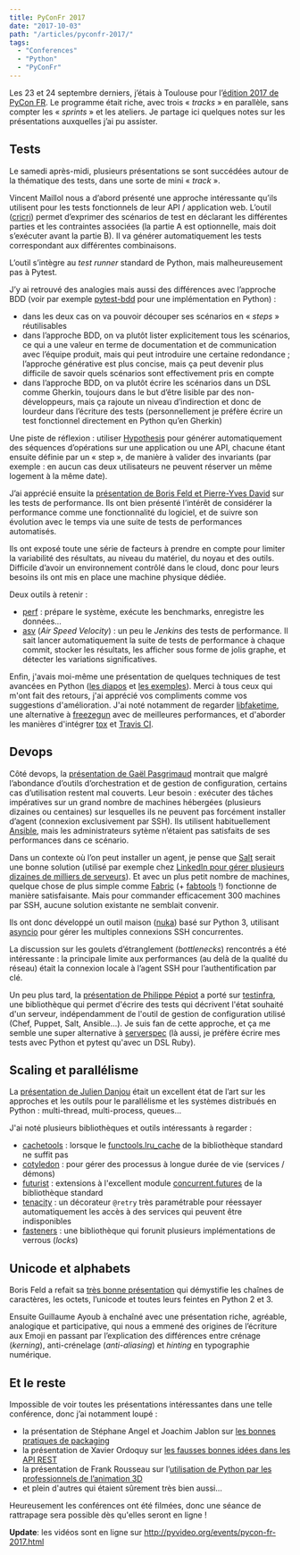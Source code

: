 ```yaml
---
title: PyConFr 2017
date: "2017-10-03"
path: "/articles/pyconfr-2017/"
tags:
  - "Conferences"
  - "Python"
  - "PyConFr"
---
```


Les 23 et 24 septembre derniers, j’étais à Toulouse pour l’[édition 2017 de PyCon FR](https://www.pycon.fr/2017/). Le programme était riche, avec trois « *tracks* » en parallèle, sans compter les « *sprints* » et les ateliers. Je partage ici quelques notes sur les présentations auxquelles j’ai pu assister.

## Tests
Le samedi après-midi, plusieurs présentations se sont succédées autour de la thématique des tests, dans une sorte de mini « *track* ».

Vincent Maillol nous a d’abord présenté une approche intéressante qu’ils utilisent pour les tests fonctionnels de leur API / application web. L’outil ([cricri](https://pypi.python.org/pypi/cricri/)) permet d’exprimer des scénarios de test en déclarant les différentes parties et les contraintes associées (la partie A est optionnelle, mais doit s’exécuter avant la partie B). Il va générer automatiquement les tests correspondant aux différentes combinaisons.

L’outil s’intègre au *test runner* standard de Python, mais malheureusement pas à Pytest.

J’y ai retrouvé des analogies mais aussi des différences avec l’approche BDD (voir par exemple [pytest-bdd](https://fr.wikipedia.org/wiki/Behavior-driven_development) pour une implémentation en Python) :

- dans les deux cas on va pouvoir découper ses scénarios en « *steps* » réutilisables
- dans l’approche BDD, on va plutôt lister explicitement tous les scénarios, ce qui a une valeur en terme de documentation et de communication avec l’équipe produit, mais qui peut introduire une certaine redondance ; l’approche générative est plus concise, mais ça peut devenir plus difficile de savoir quels scénarios sont effectivement pris en compte
- dans l’approche BDD, on va plutôt écrire les scénarios dans un DSL comme Gherkin, toujours dans le but d’être lisible par des non-développeurs, mais ça rajoute un niveau d’indirection et donc de lourdeur dans l’écriture des tests (personnellement je préfère écrire un test fonctionnel directement en Python qu’en Gherkin)

Une piste de réflexion : utiliser [Hypothesis](http://hypothesis.readthedocs.io) pour générer automatiquement des séquences d’opérations sur une application ou une API, chacune étant ensuite définie par un « step », de manière à valider des invariants (par exemple : en aucun cas deux utilisateurs ne peuvent réserver un même logement à la même date).

J’ai apprécié ensuite la [présentation de Boris Feld et Pierre-Yves David](https://octobus.net/presentations/perf_test.html) sur les tests de performance. Ils ont bien présenté l’intérêt de considérer la performance comme une fonctionnalité du logiciel, et de suivre son évolution avec le temps via une suite de tests de performances automatisés.

Ils ont exposé toute une série de facteurs à prendre en compte pour limiter la variabilité des résultats, au niveau du matériel, du noyau et des outils. Difficile d’avoir un environnement contrôlé dans le cloud, donc pour leurs besoins ils ont mis en place une machine physique dédiée.

Deux outils à retenir :

- [perf](https://perf.readthedocs.io/) : prépare le système, exécute les benchmarks, enregistre les données…
- [asv](https://asv.readthedocs.io/) (*Air Speed Velocity*) : un peu le *Jenkins* des tests de performance. Il sait lancer automatiquement la suite de tests de performance à chaque commit, stocker les résultats, les afficher sous forme de jolis graphe, et détecter les variations significatives.

Enfin, j'avais moi-même une présentation de quelques techniques de test avancées en Python ([les diapos](https://speakerdeck.com/ronnix/techniques-de-test-avancees-en-python) et [les exemples](https://github.com/ronnix/pyconfr2017)).  Merci à tous ceux qui m'ont fait des retours, j'ai apprécié vos compliments comme vos suggestions d'amélioration. J'ai noté notamment de regarder [libfaketime](https://pypi.python.org/pypi/libfaketime), une alternative à [freezegun](https://pypi.python.org/pypi/freezegun) avec de meilleures performances, et d'aborder les manières d'intégrer [tox](https://tox.readthedocs.io) et [Travis CI](https://travis-ci.org).

## Devops
Côté devops, la [présentation de Gaël Pasgrimaud](https://gawel.github.io/nuka_pycon_fr/) montrait que malgré l’abondance d’outils d’orchestration et de gestion de configuration, certains cas d’utilisation restent mal couverts. Leur besoin : exécuter des tâches impératives sur un grand nombre de machines hébergées (plusieurs dizaines ou centaines) sur lesquelles ils ne peuvent pas forcément installer d’agent (connexion exclusivement par SSH). Ils utilisent habituellement [Ansible](https://www.ansible.com), mais les administrateurs sytème n’étaient pas satisfaits de ses performances dans ce scénario.

Dans un contexte où l’on peut installer un agent, je pense que [Salt](https://saltstack.com) serait une bonne solution (utilisé par exemple chez [LinkedIn pour gérer plusieurs dizaines de milliers de serveurs](https://www.slideshare.net/mobile/ThomasJackson4/salt-stack-at-web-scale-better-stronger-faster)). Et avec un plus petit nombre de machines, quelque chose de plus simple comme [Fabric](http://www.fabfile.org) (+ [fabtools](https://pypi.python.org/pypi/fabtools) !) fonctionne de manière satisfaisante. Mais pour commander efficacement 300 machines par SSH, aucune solution existante ne semblait convenir.

Ils ont donc développé un outil maison ([nuka](https://github.com/bearstech/nuka)) basé sur Python 3, utilisant [asyncio](https://docs.python.org/3/library/asyncio.html) pour gérer les multiples connexions SSH concurrentes.

La discussion sur les goulets d’étranglement (*bottlenecks*) rencontrés a été intéressante : la principale limite aux performances (au delà de la qualité du réseau) était la connexion locale à l’agent SSH pour l’authentification par clé.

Un peu plus tard, la [présentation de Philippe Pépiot](https://philpep.org/dl/testinfra_pyconfr_2017.pdf) a porté sur [testinfra](https://pypi.python.org/pypi/testinfra), une bibliothèque qui permet d'écrire des tests qui décrivent l'état souhaité d'un serveur, indépendamment de l'outil de gestion de configuration utilisé (Chef, Puppet, Salt, Ansible…). Je suis fan de cette approche, et ça me semble une super alternative à [serverspec](http://serverspec.org) (là aussi, je préfère écrire mes tests avec Python et pytest qu'avec un DSL Ruby).

## Scaling et parallélisme
La [présentation de Julien Danjou](https://julien.danjou.info/talks/scalable-and-distributed-applications-in-python-pyconfr-2017.pdf) était un excellent état de l’art sur les approches et les outils pour le parallélisme et les systèmes distribués en Python : multi-thread, multi-process, queues…

J'ai noté plusieurs bibliothèques et outils intéressants à regarder :

- [cachetools](https://pypi.python.org/pypi/cachetools) : lorsque le [functools.lru_cache](https://docs.python.org/3/library/functools.html#functools.lru_cache) de la bibliothèque standard ne suffit pas
- [cotyledon](https://pypi.python.org/pypi/cotyledon) : pour gérer des processus à longue durée de vie (services / démons)
- [futurist](https://pypi.python.org/pypi/futurist) : extensions à l'excellent module [concurrent.futures](https://docs.python.org/3/library/concurrent.futures.html) de la bibliothèque standard
- [tenacity](https://pypi.python.org/pypi/tenacity) : un décorateur `@retry` très paramétrable pour réessayer automatiquement les accès à des services qui peuvent être indisponibles
- [fasteners](https://pypi.python.org/pypi/fasteners) : une bibliothèque qui forunit plusieurs implémentations de verrous (*locks*)

## Unicode et alphabets
Boris Feld a refait sa [très bonne présentation](https://lothiraldan-pyconfr-2017-unicode.netlify.com/) qui démystifie les chaînes de caractères, les octets, l’unicode et toutes leurs feintes en Python 2 et 3.

Ensuite Guillaume Ayoub à enchaîné avec une présentation riche, agréable, analogique et participative, qui nous a emmené des origines de l’écriture aux Emoji en passant par l’explication des différences entre crénage (*kerning*), anti-crénelage (*anti-aliasing*) et *hinting* en typographie numérique.

## Et le reste
Impossible de voir toutes les présentations intéressantes dans une telle conférence, donc j’ai notamment loupé :

- la présentation de Stéphane Angel et Joachim Jablon sur [les bonnes pratiques de packaging](https://twidi.github.io/python-packaging-talk/fr)
- la présentation de Xavier Ordoquy sur [les fausses bonnes idées dans les API REST](https://speakerdeck.com/xordoquy/mauvaises-bonnes-idees-pour-rest)
- la présentation de Frank Rousseau sur l’[utilisation de Python par les professionnels de l’animation 3D](https://twitter.com/gelnior/status/911940961256820736)
- et plein d'autres qui étaient sûrement très bien aussi…

Heureusement les conférences ont été filmées, donc une séance de rattrapage sera possible dès qu'elles seront en ligne !

**Update**: les vidéos sont en ligne sur http://pyvideo.org/events/pycon-fr-2017.html
